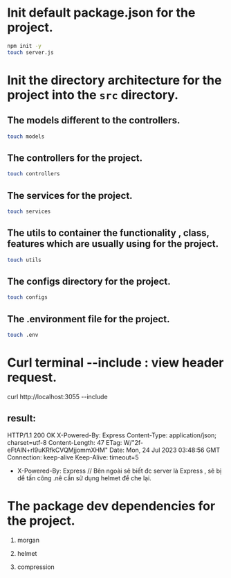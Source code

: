 # Init default package.json for the project.

```bash
npm init -y
touch server.js
```

# Init the directory architecture for the project into the `src` directory.

## The models different to the controllers.

```bash
touch models
```

## The controllers for the project.

```bash
touch controllers
```

## The services for the project.

```bash
touch services
```

## The utils to container the functionality , class, features which are usually using for the project.

```bash
touch utils
```

## The configs directory for the project.

```bash
touch configs
```

## The .environment file for the project.

```bash
touch .env
```

# Curl terminal --include : view header request.

curl http://localhost:3055 --include

## result:

HTTP/1.1 200 OK
X-Powered-By: Express
Content-Type: application/json; charset=utf-8
Content-Length: 47
ETag: W/"2f-eFtAlN+rl9uKRfkCVQMjjommXHM"
Date: Mon, 24 Jul 2023 03:48:56 GMT
Connection: keep-alive
Keep-Alive: timeout=5

- X-Powered-By: Express // Bên ngoài sẽ biết đc server là Express , sẽ bị dể tấn công .nê cần sử dụng helmet để che lại.

# The package dev dependencies for the project.

1. morgan

2. helmet

3. compression
